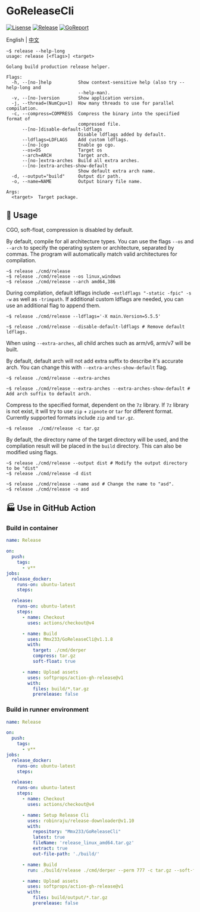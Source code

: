 # GoReleaseCli

[![Lisense](https://img.shields.io/github/license/Mmx233/GoReleaseCli)](https://github.com/Mmx233/GoReleaseCli/blob/main/LICENSE)
[![Release](https://img.shields.io/github/v/release/Mmx233/GoReleaseCli?color=blueviolet&include_prereleases)](https://github.com/Mmx233/GoReleaseCli/releases)
[![GoReport](https://goreportcard.com/badge/github.com/Mmx233/GoReleaseCli)](https://goreportcard.com/report/github.com/Mmx233/GoReleaseCli)

English | [中文](./README_CN.md)

```shell
~$ release --help-long
usage: release [<flags>] <target>

Golang build production release helper.

Flags:
  -h, --[no-]help          Show context-sensitive help (also try --help-long and
                           --help-man).
  -v, --[no-]version       Show application version.
  -j, --thread=(NumCpu+1)  How many threads to use for parallel compilation.
  -c, --compress=COMPRESS  Compress the binary into the specified format of
                           compressed file.
      --[no-]disable-default-ldflags
                           Disable ldflags added by default.
      --ldflags=LDFLAGS    Add custom ldflags.
      --[no-]cgo           Enable go cgo.
      --os=OS              Target os
      --arch=ARCH          Target arch.
      --[no-]extra-arches  Build all extra arches.
      --[no-]extra-arches-show-default
                           Show default extra arch name.
  -d, --output="build"     Output dir path.
  -o, --name=NAME          Output binary file name.

Args:
  <target>  Target package.
```

## :saxophone: Usage

CGO, soft-float, compression is disabled by default.

By default, compile for all architecture types. You can use the flags `--os` and `--arch` to specify the operating system or architecture, separated by commas. The program will automatically match valid architectures for compilation.

```shell
~$ release ./cmd/release
~$ release ./cmd/release --os linux,windows
~$ release ./cmd/release --arch amd64,386
```

During compilation, default ldflags include `-extldflags "-static -fpic" -s -w` as well as `-trimpath`. If additional custom ldflags are needed, you can use an additional flag to append them.

```shell
~$ release ./cmd/release --ldflags='-X main.Version=5.5.5'

~$ release ./cmd/release --disable-default-ldflags # Remove default ldflags.
```

When using `--extra-arches`, all child arches such as arm/v6, arm/v7 will be built.

By default, default arch will not add extra suffix to describe it's accurate arch. You can change this with `--extra-arches-show-default` flag.

```shell
~$ release ./cmd/release --extra-arches

~$ release ./cmd/release --extra-arches --extra-arches-show-default # Add arch suffix to default arch.
```

Compress to the specified format, dependent on the `7z` library. If `7z` library is not exist, it will try to use `zip` + `zipnote` or `tar` for different format. Currently supported formats include `zip` and `tar.gz`.

```shell
~$ release  ./cmd/release -c tar.gz
```

By default, the directory name of the target directory will be used, and the compilation result will be placed in the `build` directory. This can also be modified using flags.

```shell
~$ release ./cmd/release --output dist # Modify the output directory to be "dist"
~$ release ./cmd/release -d dist

~$ release ./cmd/release --name asd # Change the name to "asd".
~$ release ./cmd/release -o asd
```

## :factory: Use in GitHub Action

### Build in container

```yaml
name: Release

on:
  push:
    tags:
      - v**
jobs:
  release_docker:
    runs-on: ubuntu-latest
    steps:

  release:
    runs-on: ubuntu-latest
    steps:
      - name: Checkout
        uses: actions/checkout@v4

      - name: Build
        uses: Mmx233/GoReleaseCli@v1.1.8
        with:
          target: ./cmd/derper
          compress: tar.gz
          soft-float: true

      - name: Upload assets
        uses: softprops/action-gh-release@v1
        with:
          files: build/*.tar.gz
          prerelease: false
```

### Build in runner environment

```yaml
name: Release

on:
  push:
    tags:
      - v**
jobs:
  release_docker:
    runs-on: ubuntu-latest
    steps:

  release:
    runs-on: ubuntu-latest
    steps:
      - name: Checkout
        uses: actions/checkout@v4

      - name: Setup Release Cli
        uses: robinraju/release-downloader@v1.10
        with:
          repository: "Mmx233/GoReleaseCli"
          latest: true
          fileName: 'release_linux_amd64.tar.gz'
          extract: true
          out-file-path: './build/'

      - name: Build
        run: ./build/release ./cmd/derper --perm 777 -c tar.gz --soft-float --output build/output

      - name: Upload assets
        uses: softprops/action-gh-release@v1
        with:
          files: build/output/*.tar.gz
          prerelease: false
```